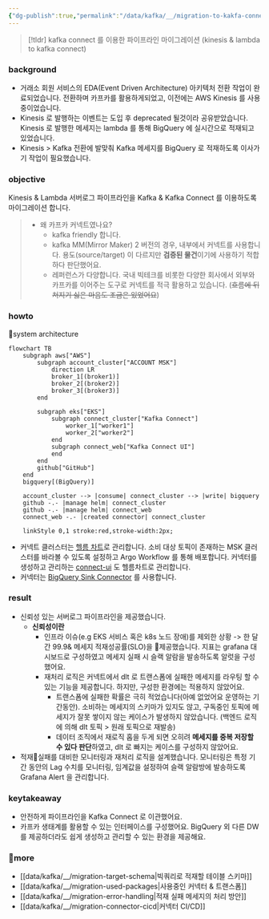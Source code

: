```yaml
---
{"dg-publish":true,"permalink":"/data/kafka/__/migration-to-kakfa-connect/","tags":["kafka","connect"],"dgLinkPreview":true,"noteIcon":"","created":"2024-06-30T00:39:32.604+09:00"}
---
```




> [!tldr] 
> kafka connect 를 이용한 파이프라인 마이그레이션 (kinesis & lambda to kafka connect)


### background


- 거래소 회원 서비스의 EDA(Event Driven Architecture) 아키텍처 전환 작업이 완료되었습니다. 전환하며 카프카를 활용하게되었고, 이전에는 AWS Kinesis 를 사용중이었습니다.
- Kinesis 로 발행하는 이벤트는 도입 후 deprecated 될것이라 공유받았습니다. Kinesis 로 발행한 메세지는 lambda 를 통해 BigQuery 에 실시간으로 적재되고 있었습니다.
- Kinesis > Kafka 전환에 발맞춰 Kafka 메세지를 BigQuery 로 적재하도록 이사가기 작업이 필요했습니다.


### objective
Kinesis & Lambda 서버로그 파이프라인을 Kafka & Kafka Connect 를 이용하도록 마이그레이션 합니다.


> - 왜 카프카 커넥트였나요?
>   - kafka friendly 합니다.
>   - kafka MM(Mirror Maker) 2 버전의 경우, 내부에서 커넥트를 사용합니다. 용도(source/target) 이 다르지만 **검증된 물건**이기에 사용하기 적합하다 판단했어요.
>   - 레퍼런스가 다양합니다. 국내 빅테크를 비롯한 다양한 회사에서 외부와 카프카를 이어주는 도구로 커넥트를 적극 활용하고 있습니다. (~~흐름에 뒤쳐지기 싫은 마음도 조금은 있었어요~~)


### howto
system architecture
```mermaid
flowchart TB
    subgraph aws["AWS"]
        subgraph account_cluster["ACCOUNT MSK"]
            direction LR
            broker_1[(broker1)]
            broker_2[(broker2)]
            broker_3[(broker3)]
        end
    
        subgraph eks["EKS"]
            subgraph connect_cluster["Kafka Connect"]
                worker_1["worker1"]
                worker_2["worker2"]
            end
            subgraph connect_web["Kafka Connect UI"]
            end
        end
        github["GitHub"]    
    end
    bigquery[(BigQuery)]

    account_cluster --> |consume| connect_cluster --> |write| bigquery
    github -.- |manage helm| connect_cluster
    github -.- |manage helm| connect_web
    connect_web -.- |created connector| connect_cluster

    linkStyle 0,1 stroke:red,stroke-width:2px;
```
- 커넥트 클러스터는 [헬름 차트](https://github.com/confluentinc/cp-helm-charts/blob/master/charts/cp-kafka-connect)로 관리합니다. 소비 대상 토픽이 존재하는 MSK 클러스터를 바라볼 수 있도록 설정하고 Argo Workflow 를 통해 배포합니다. 커넥터를 생성하고 관리하는 [connect-ui](https://github.com/lensesio/kafka-connect-ui) 도 헬름차트로 관리합니다.
- 커넥터는 [BigQuery Sink Connector](https://github.com/confluentinc/kafka-connect-bigquery) 를 사용합니다.


### result
- 신뢰성 있는 서버로그 파이프라인을 제공했습니다.
  - **신뢰성이란**
    - 인프라 이슈(e.g EKS 서비스 혹은 k8s 노드 장애)를 제외한 상황 -> 한 달간 99.9& 메세지 적재성공률(SLO)을 제공했습니다. 지표는 grafana 대시보드로 구성하였고 메세지 실패 시 슬랙 알람을 발송하도록 알럿을 구성했어요.
    - 재처리 로직은 커넥트에서 dlt 로 트랜스폼에 실패한 메세지를 라우팅 할 수 있는 기능을 제공합니다. 하지만, 구성한 환경에는 적용하지 않았어요.
      - 트랜스폼에 실패한 확률은 극히 적었습니다(아예 없었어요 운영하는 기간동안). 소비하는 메세지의 스키마가 있지도 않고, 구독중인 토픽에 메세지가 잘못 쌓이지 않는 케이스가 발생하지 않았습니다. (백엔드 로직에 의해 dlt 토픽 > 원래 토픽으로 재발송)
      - 데이터 조직에서 재로직 홉을 두게 되면 오히려 **메세지를 중복 저장할 수 있다 판단**하였고, dlt 로 빠지는 케이스를 구성하지 않았어요.
- 적재실패를 대비한 모니터링과 재처리 로직을 설계했습니다. 모니터링은 특정 기간 동안의 Lag 수치를 모니터링, 임계값을 설정하여 슬랙 알람방에 발송하도록 Grafana Alert 을 관리합니다.


### keytakeaway
- 안전하게 파이프라인을 Kafka Connect 로 이관했어요.
- 카프카 생태계를 활용할 수 있는 인터페이스를 구성했어요. BigQuery 외 다른 DW 를 제공하더라도 쉽게 생성하고 관리할 수 있는 환경을 제공해요.


### more
- [[data/kafka/__/migration-target-schema\|빅쿼리로 적재할 테이블 스키마]]
- [[data/kafka/__/migration-used-packages\|사용중인 커넥터 & 트랜스폼]]
- [[data/kafka/__/migration-error-handling\|적재 실패 메세지의 처리 방안]]
- [[data/kafka/__/migration-connector-cicd\|커넥터 CI/CD]]
